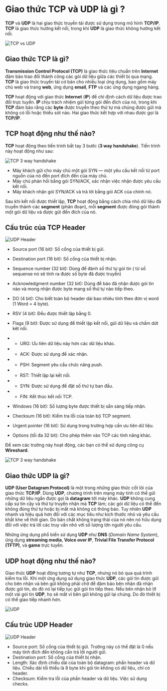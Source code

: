 # Giao thức TCP và UDP là gì ?

**TCP** và **UDP** là hai giao thức truyền tải được sử dụng trong mô hình **TCP/IP**. **TCP** là giao thức hướng kết nối, trong khi **UDP** là giao thức không hướng kết nối.

![TCP vs UDP](/Image/TCP-UDP.png)

## Giao thức TCP là gì?

**Transmission Control Protocol (TCP)** là giao thức tiêu chuẩn trên **Internet** đảm bảo trao đổi thành công các gói dữ liệu giữa các thiết bị qua mạng. **TCP** là giao thức truyền tải cơ bản cho nhiều loại ứng dụng, bao gồm máy chủ web và trang **web**, ứng dụng **email**, **FTP** và các ứng dụng ngang hàng.

**TCP** hoạt động với giao thức **Internet** (**IP**) để chỉ định cách dữ liệu được trao đổi trực tuyến. **IP** chịu trách nhiệm gửi từng gói đến đích của nó, trong khi **TCP** đảm bảo rằng các **byte** được truyền theo thứ tự mà chúng được gửi mà không có lỗi hoặc thiếu sót nào. Hai giao thức kết hợp với nhau được gọi là **TCP/IP**.

## TCP hoạt động như thế nào?

**TCP** hoạt động theo tiến trình bắt tay 3 bước (**3 way handshake**). Tiến trình này hoạt động như sau:

![TCP 3 way handshake](/Image/what-is-tcp-3-way-handshake.png)

- Máy khách gửi cho máy chủ một gói SYN — một yêu cầu kết nối từ port nguồn của nó đến port đích đến của máy chủ.
- Máy chủ phản hồi bằng gói SYN/ACK, xác nhận việc nhận được yêu cầu kết nối.
- Máy khách nhận gói SYN/ACK và trả lời bằng gói ACK của chính nó.

Sau khi kết nối được thiết lập, **TCP** hoạt động bằng cách chia nhỏ dữ liệu đã truyền thành các **segment** (phân đoạn), mỗi **segment** được đóng gói thành một gói dữ liệu và được gửi đến đích của nó.

## Cấu trúc của TCP Header

![UDP Header](/Image/TCP-Header.png)

- Source port (16 bit): Số cổng của thiết bị gửi.
- Destination port (16 bit): Số cổng của thiết bị nhận.
- Sequence number (32 bit): Dùng để đánh số thứ tự gói tin ( từ số sequense nó sẽ tính ra được số byte đã được truyền)
- Acknowledgment number (32 bit): Dùng để báo đã nhận được gói tin nào và mong nhận được byte mang số thứ tự nào tiếp theo.
- DO (4 bit): Cho biết toàn bộ header dài bao nhiêu tính theo đơn vị word (1 Word = 4 byte).
- RSV (4 bit): Đều được thiết lập bằng 0.
- Flags (9 bit): Được sử dụng để thiết lập kết nối, gửi dữ liệu và chấm dứt kêt nối.
- - URG: Ưu tiên dữ liệu này hơn các dữ liệu khác.
- - ACK: Được sử dụng để xác nhận.
- - PSH: Segment yêu cầu chức năng push.
- - RST: Thiết lập lại kết nối.
- - SYN: Được sử dụng để đặt số thứ tự ban đầu.
- - FIN: Kết thúc kết nối TCP.

- Windows (16 bit): Số lượng byte được thiết bị sẵn sàng tiếp nhận.
- Checksum (16 bit): Kiểm tra lỗi của toàn bộ TCP segment.
- Urgent pointer (16 bit): Sử dụng trong trường hợp cần ưu tiên dữ liệu.
- Options (tối đa 32 bit): Cho phép thêm vào TCP các tính năng khác.

Để xem các trường này hoạt động, các bạn có thể sử dụng công cụ **Wireshard**.

![TCP 3 way handshake](/Image/giao-thuc-tcp-la-gi-3.png)

## Giao thức UDP là gì?

**UDP (User Datagram Protocol)** là một trong những giao thức cốt lõi của giao thức **TCP/IP**. Dùng **UDP**, chương trình trên mạng máy tính có thể gửi những dữ liệu ngắn được gọi là **datagram** tới máy khác. **UDP** không cung cấp sự tin cậy và thứ tự truyền nhận mà **TCP** làm; các gói dữ liệu có thể đến không đúng thứ tự hoặc bị mất mà không có thông báo. Tuy nhiên **UDP** nhanh và hiệu quả hơn đối với các mục tiêu như kích thước nhỏ và yêu cầu khắt khe về thời gian. Do bản chất không trạng thái của nó nên nó hữu dụng đối với việc trả lời các truy vấn nhỏ với số lượng lớn người yêu cầu.

Những ứng dụng phổ biến sử dụng **UDP** như **DNS** (*Domain Name System*), ứng dụng **streaming media**, **Voice over IP**, **Trivial File Transfer Protocol (TFTP)**, và **game** trực tuyến.

## UDP hoạt động như thế nào?

Giao thức **UDP** hoạt động tương tự như **TCP**, nhưng nó bỏ qua quá trình kiểm tra lỗi. Khi một ứng dụng sử dụng giao thức **UDP**, các gói tin được gửi cho bên nhận và bên gửi không phải chờ để đảm bảo bên nhận đã nhận được gói tin, do đó nó lại tiếp tục gửi gói tin tiếp theo. Nếu bên nhận bỏ lỡ một vài gói tin **UDP**, họ sẽ mất vì bên gửi không gửi lại chúng. Do đó thiết bị có thể giao tiếp nhanh hơn.

![UDP](/Image/file-transfer-using-udp.png)

## Cấu trúc UDP Header

![UDP Header](/Image/UDP-Header.png)

- Source port: Số cổng của thiết bị gửi. Trường này có thể đặt là 0 nếu máy tính đích đến không cần trả lời người gửi.
- Destination port: Số cổng của thiết bị nhận.
- Length: Xác định chiều dài của toàn bộ datagram: phần header và dữ liệu. Chiều dài tối thiểu là 8 byte khi gói tin không có dữ liệu, chỉ có header.
- Checksum: Kiểm tra lỗi của phần header và dữ liệu. Việc sử dụng checks.